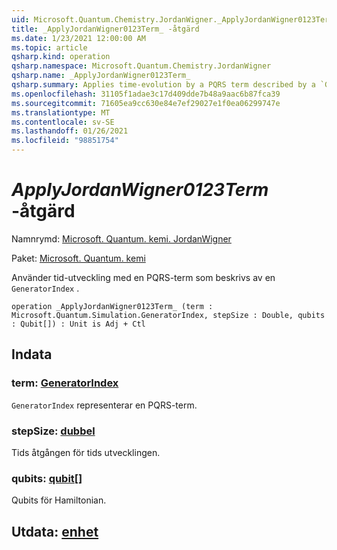 ```yaml
---
uid: Microsoft.Quantum.Chemistry.JordanWigner._ApplyJordanWigner0123Term_
title: _ApplyJordanWigner0123Term_ -åtgärd
ms.date: 1/23/2021 12:00:00 AM
ms.topic: article
qsharp.kind: operation
qsharp.namespace: Microsoft.Quantum.Chemistry.JordanWigner
qsharp.name: _ApplyJordanWigner0123Term_
qsharp.summary: Applies time-evolution by a PQRS term described by a `GeneratorIndex`.
ms.openlocfilehash: 31105f1adae3c17d409dde7b48a9aac6b87fca39
ms.sourcegitcommit: 71605ea9cc630e84e7ef29027e1f0ea06299747e
ms.translationtype: MT
ms.contentlocale: sv-SE
ms.lasthandoff: 01/26/2021
ms.locfileid: "98851754"
---
```

# <a name="_applyjordanwigner0123term_-operation"></a>_ApplyJordanWigner0123Term_ -åtgärd

Namnrymd: [Microsoft. Quantum. kemi. JordanWigner](xref:Microsoft.Quantum.Chemistry.JordanWigner)

Paket: [Microsoft. Quantum. kemi](https://nuget.org/packages/Microsoft.Quantum.Chemistry)


Använder tid-utveckling med en PQRS-term som beskrivs av en `GeneratorIndex` .

```qsharp
operation _ApplyJordanWigner0123Term_ (term : Microsoft.Quantum.Simulation.GeneratorIndex, stepSize : Double, qubits : Qubit[]) : Unit is Adj + Ctl
```


## <a name="input"></a>Indata

### <a name="term--generatorindex"></a>term: [GeneratorIndex](xref:Microsoft.Quantum.Simulation.GeneratorIndex)

`GeneratorIndex` representerar en PQRS-term.


### <a name="stepsize--double"></a>stepSize: [dubbel](xref:microsoft.quantum.lang-ref.double)

Tids åtgången för tids utvecklingen.


### <a name="qubits--qubit"></a>qubits: [qubit](xref:microsoft.quantum.lang-ref.qubit)[]

Qubits för Hamiltonian.



## <a name="output--unit"></a>Utdata: [enhet](xref:microsoft.quantum.lang-ref.unit)

